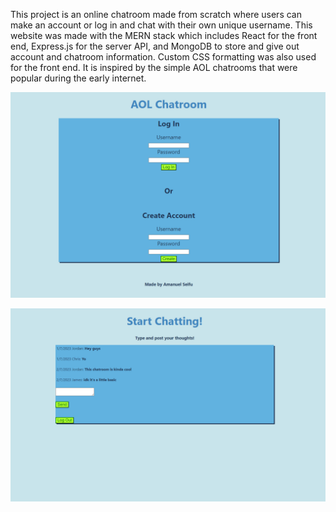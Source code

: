 This project is an online chatroom made from scratch where users can make an account or log in and chat with their own unique username. This website was made with the MERN stack which includes React for the front end, Express.js for the server API, and MongoDB to store and give out account and chatroom information. Custom CSS formatting was also used for the front end. It is inspired by the simple AOL chatrooms that were popular during the early internet.

![alt text](./login-page.PNG)

![alt text](./chat-page.PNG)
